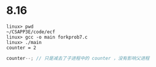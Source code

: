 # 8.16

```shell
linux> pwd
~/CSAPP3E/code/ecf
linux> gcc -o main forkprob7.c
linux> ./main
counter = 2
```

```c
counter--; // 只是减去了子进程中的 counter ，没有影响父进程
```